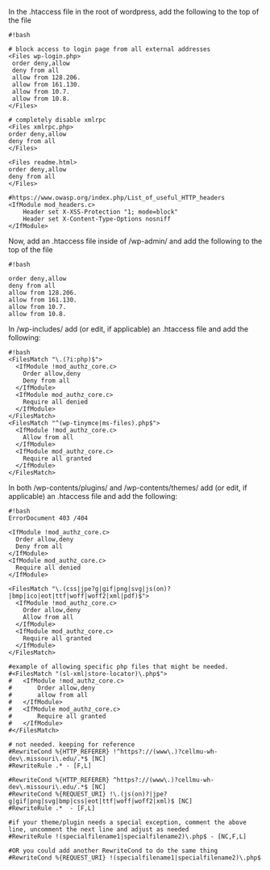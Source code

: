 In the .htaccess file in the root of wordpress, add the following to the top of the file


```
#!bash

# block access to login page from all external addresses
<Files wp-login.php>
 order deny,allow
 deny from all
 allow from 128.206.
 allow from 161.130.
 allow from 10.7.
 allow from 10.8.
</Files>

# completely disable xmlrpc
<Files xmlrpc.php>
order deny,allow
deny from all
</Files>

<Files readme.html>
order deny,allow
deny from all
</Files>

#https://www.owasp.org/index.php/List_of_useful_HTTP_headers
<IfModule mod_headers.c> 
	Header set X-XSS-Protection "1; mode=block" 
	Header set X-Content-Type-Options nosniff
</IfModule>
```

Now, add an .htaccess file inside of /wp-admin/ and add the following to the top of the file

```
#!bash

order deny,allow
deny from all
allow from 128.206.
allow from 161.130.
allow from 10.7.
allow from 10.8.
```

In /wp-includes/ add (or edit, if applicable) an .htaccess file and add the following:

```
#!bash
<FilesMatch "\.(?i:php)$">
  <IfModule !mod_authz_core.c>
    Order allow,deny
    Deny from all
  </IfModule>
  <IfModule mod_authz_core.c>
    Require all denied
  </IfModule>
</FilesMatch>
<FilesMatch "^(wp-tinymce|ms-files).php$">
  <IfModule !mod_authz_core.c>
    Allow from all
  </IfModule>
  <IfModule mod_authz_core.c>
    Require all granted
  </IfModule>
</FilesMatch>
```

In both /wp-contents/plugins/ and /wp-contents/themes/ add (or edit, if applicable) an .htaccess file and add the following:

```
#!bash
ErrorDocument 403 /404

<IfModule !mod_authz_core.c>
  Order allow,deny
  Deny from all
</IfModule>
<IfModule mod_authz_core.c>
  Require all denied
</IfModule>

<FilesMatch "\.(css|jpe?g|gif|png|svg|js(on)?|bmp|ico|eot|ttf|woff|woff2|xml|pdf)$">
  <IfModule !mod_authz_core.c>
    Order allow,deny
    Allow from all
  </IfModule>
  <IfModule mod_authz_core.c>
    Require all granted
  </IfModule>
</FilesMatch>

#example of allowing specific php files that might be needed.
#<FilesMatch "(sl-xml|store-locator)\.php$">
#	<IfModule !mod_authz_core.c>
#		Order allow,deny
#		allow from all
#	</IfModule>
#	<IfModule mod_authz_core.c>
#		Require all granted
#	</IfModule>
#</FilesMatch>

# not needed. keeping for reference
#RewriteCond %{HTTP_REFERER} !^https?://(www\.)?cellmu-wh-dev\.missouri\.edu/.*$ [NC]
#RewriteRule .* - [F,L]

#RewriteCond %{HTTP_REFERER} ^https?://(www\.)?cellmu-wh-dev\.missouri\.edu/.*$ [NC]
#RewriteCond %{REQUEST_URI} !\.(js(on)?|jpe?g|gif|png|svg|bmp|css|eot|ttf|woff|woff2|xml)$ [NC]
#RewriteRule .*  - [F,L]

#if your theme/plugin needs a special exception, comment the above line, uncomment the next line and adjust as needed
#RewriteRule !(specialfilename1|specialfilename2)\.php$ - [NC,F,L]

#OR you could add another RewriteCond to do the same thing
#RewriteCond %{REQUEST_URI} !(specialfilename1|specialfilename2)\.php$


```